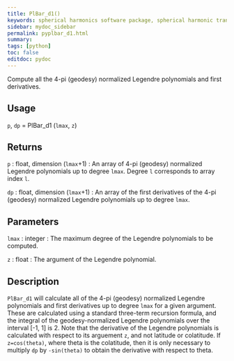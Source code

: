 ```yaml
---
title: PlBar_d1()
keywords: spherical harmonics software package, spherical harmonic transform, legendre functions, multitaper spectral analysis, fortran, Python, gravity, magnetic field
sidebar: mydoc_sidebar
permalink: pyplbar_d1.html
summary:
tags: [python]
toc: false
editdoc: pydoc
---
```


Compute all the 4-pi (geodesy) normalized Legendre polynomials and first derivatives.

## Usage

`p`, `dp` = PlBar_d1 (`lmax`, `z`)

## Returns

`p` : float, dimension (`lmax`+1)
:   An array of 4-pi (geodesy) normalized Legendre polynomials up to degree `lmax`. Degree `l` corresponds to array index `l`.

`dp` : float, dimension (`lmax`+1)
:   An array of the first derivatives of the 4-pi (geodesy) normalized Legendre polynomials up to degree `lmax`.

## Parameters

`lmax` : integer
:   The maximum degree of the Legendre polynomials to be computed.

`z` : float
:   The argument of the Legendre polynomial.

## Description

`PlBar_d1` will calculate all of the 4-pi (geodesy) normalized Legendre polynomials and first derivatives up to degree `lmax` for a given argument. These are calculated using a standard three-term recursion formula, and the integral of the geodesy-normalized Legendre polynomials over the interval [-1, 1] is 2. Note that the derivative of the Legendre polynomials is calculated with respect to its arguement `z`, and not latitude or colatitude. If `z=cos(theta)`, where theta is the colatitude, then it is only necessary to multiply `dp` by `-sin(theta)` to obtain the derivative with respect to theta.
